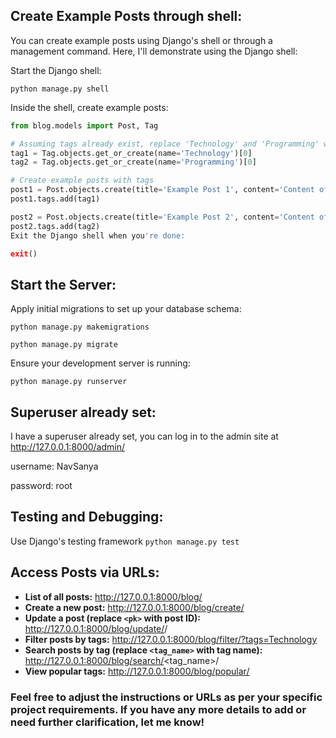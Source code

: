 ## Create Example Posts through shell:
You can create example posts using Django's shell or through a management command. Here, I'll demonstrate using the Django shell:

Start the Django shell:

`python manage.py shell`

Inside the shell, create example posts:
```python
from blog.models import Post, Tag

# Assuming tags already exist, replace 'Technology' and 'Programming' with existing tag names
tag1 = Tag.objects.get_or_create(name='Technology')[0]
tag2 = Tag.objects.get_or_create(name='Programming')[0]

# Create example posts with tags
post1 = Post.objects.create(title='Example Post 1', content='Content of Example Post 1')
post1.tags.add(tag1)

post2 = Post.objects.create(title='Example Post 2', content='Content of Example Post 2')
post2.tags.add(tag2)
Exit the Django shell when you're done:

exit()
```
## Start the Server:

Apply initial migrations to set up your database schema:

`python manage.py makemigrations`

`python manage.py migrate`

Ensure your development server is running:

`python manage.py runserver`

## Superuser already set:
I have a superuser already set, you can log in to the admin site at http://127.0.0.1:8000/admin/

username: NavSanya

password: root

## Testing and Debugging:
Use Django's testing framework 
`python manage.py test`

## Access Posts via URLs:

- **List of all posts:** http://127.0.0.1:8000/blog/
- **Create a new post:** http://127.0.0.1:8000/blog/create/
- **Update a post (replace `<pk>` with post ID):** http://127.0.0.1:8000/blog/update/<pk>/
- **Filter posts by tags:** http://127.0.0.1:8000/blog/filter/?tags=Technology
- **Search posts by tag (replace `<tag_name>` with tag name):** http://127.0.0.1:8000/blog/search/<tag_name>/
- **View popular tags:** http://127.0.0.1:8000/blog/popular/


### Feel free to adjust the instructions or URLs as per your specific project requirements. If you have any more details to add or need further clarification, let me know!
